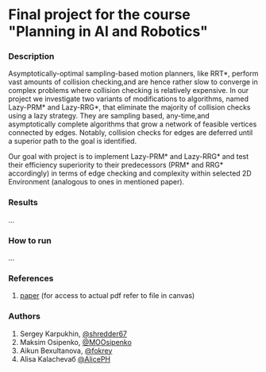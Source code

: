 # Final project for the course "Planning in AI and Robotics"
### Description

Asymptotically-optimal sampling-based motion planners, like RRT*, perform vast amounts of collision checking,and are hence rather slow to converge in complex problems where collision checking is relatively expensive. In our project we investigate two variants of modifications to algorithms, named Lazy-PRM* and Lazy-RRG*, that eliminate the majority of collision checks using a lazy strategy. They are sampling based, any-time,and asymptotically complete algorithms that grow a network of feasible vertices connected by edges. Notably, collision checks for edges are deferred until a
superior path to the goal is identified. 

Our goal with project is to implement Lazy-PRM* and Lazy-RRG* and test their efficiency superiority to their predecessors (PRM* and RRG* accordingly) in terms of edge checking and complexity within selected 2D Environment (analogous to ones in mentioned paper).

### Results
...

### How to run
...

### References

1. [paper](https://ieeexplore.ieee.org/document/7139603) (for access to actual pdf refer to file in canvas)

### Authors

1. Sergey Karpukhin, [@shredder67](https://github.com/shredder67/)
2. Maksim Osipenko, [@MOOsipenko](https://github.com/MOOsipenko)
3. Aikun Bexultanova, [@fokrey](https://github.com/fokrey)
4. Alisa Kalachevaб [@AlicePH](https://github.com/AlicePH)